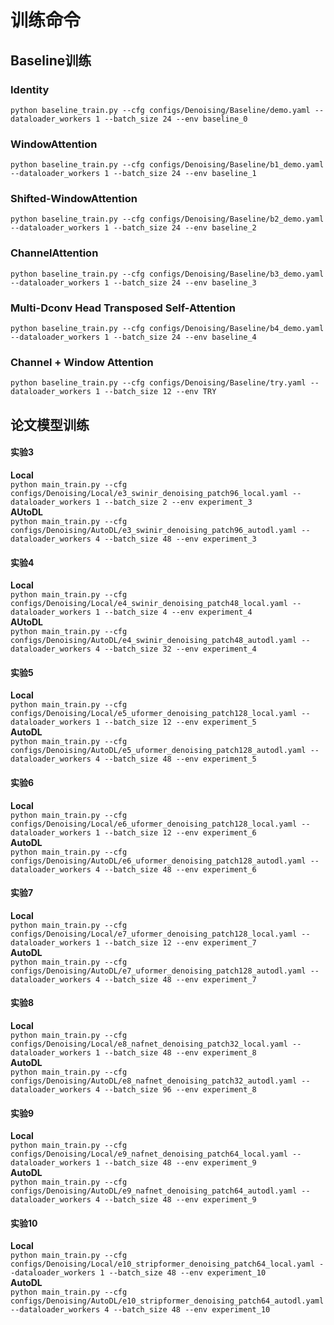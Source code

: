 # 训练命令  
## Baseline训练
### Identity
``python baseline_train.py --cfg configs/Denoising/Baseline/demo.yaml --dataloader_workers 1 --batch_size 24 --env baseline_0``
### WindowAttention
``python baseline_train.py --cfg configs/Denoising/Baseline/b1_demo.yaml --dataloader_workers 1 --batch_size 24 --env baseline_1``  
### Shifted-WindowAttention
``python baseline_train.py --cfg configs/Denoising/Baseline/b2_demo.yaml --dataloader_workers 1 --batch_size 24 --env baseline_2``  
### ChannelAttention
``python baseline_train.py --cfg configs/Denoising/Baseline/b3_demo.yaml --dataloader_workers 1 --batch_size 24 --env baseline_3``  
### Multi-Dconv Head Transposed Self-Attention
``python baseline_train.py --cfg configs/Denoising/Baseline/b4_demo.yaml --dataloader_workers 1 --batch_size 24 --env baseline_4``  
### Channel + Window Attention
``python baseline_train.py --cfg configs/Denoising/Baseline/try.yaml --dataloader_workers 1 --batch_size 12 --env TRY``  
  


## 论文模型训练
#### 实验3
**Local**  
``python main_train.py --cfg configs/Denoising/Local/e3_swinir_denoising_patch96_local.yaml --dataloader_workers 1 --batch_size 2 --env experiment_3``  
**AUtoDL**  
``python main_train.py --cfg configs/Denoising/AutoDL/e3_swinir_denoising_patch96_autodl.yaml --dataloader_workers 4 --batch_size 48 --env experiment_3``  
  
#### 实验4
**Local**  
``python main_train.py --cfg configs/Denoising/Local/e4_swinir_denoising_patch48_local.yaml --dataloader_workers 1 --batch_size 4 --env experiment_4``  
**AUtoDL**  
``python main_train.py --cfg configs/Denoising/AutoDL/e4_swinir_denoising_patch48_autodl.yaml --dataloader_workers 4 --batch_size 32 --env experiment_4``  
  
#### 实验5
**Local**  
``python main_train.py --cfg configs/Denoising/Local/e5_uformer_denoising_patch128_local.yaml --dataloader_workers 1 --batch_size 12 --env experiment_5``  
**AutoDL**  
``python main_train.py --cfg configs/Denoising/AutoDL/e5_uformer_denoising_patch128_autodl.yaml --dataloader_workers 4 --batch_size 48 --env experiment_5``  

#### 实验6
**Local**  
``python main_train.py --cfg configs/Denoising/Local/e6_uformer_denoising_patch128_local.yaml --dataloader_workers 1 --batch_size 12 --env experiment_6``  
**AutoDL**  
``python main_train.py --cfg configs/Denoising/AutoDL/e6_uformer_denoising_patch128_autodl.yaml --dataloader_workers 4 --batch_size 48 --env experiment_6``  

#### 实验7
**Local**  
``python main_train.py --cfg configs/Denoising/Local/e7_uformer_denoising_patch128_local.yaml --dataloader_workers 1 --batch_size 12 --env experiment_7``  
**AutoDL**  
``python main_train.py --cfg configs/Denoising/AutoDL/e7_uformer_denoising_patch128_autodl.yaml --dataloader_workers 4 --batch_size 48 --env experiment_7``

#### 实验8
**Local**  
``python main_train.py --cfg configs/Denoising/Local/e8_nafnet_denoising_patch32_local.yaml --dataloader_workers 1 --batch_size 48 --env experiment_8``  
**AutoDL**  
``python main_train.py --cfg configs/Denoising/AutoDL/e8_nafnet_denoising_patch32_autodl.yaml --dataloader_workers 4 --batch_size 96 --env experiment_8``  
  
#### 实验9
**Local**  
``python main_train.py --cfg configs/Denoising/Local/e9_nafnet_denoising_patch64_local.yaml --dataloader_workers 1 --batch_size 48 --env experiment_9``  
**AutoDL**  
``python main_train.py --cfg configs/Denoising/AutoDL/e9_nafnet_denoising_patch64_autodl.yaml --dataloader_workers 4 --batch_size 48 --env experiment_9``  

#### 实验10
**Local**  
``python main_train.py --cfg configs/Denoising/Local/e10_stripformer_denoising_patch64_local.yaml --dataloader_workers 1 --batch_size 48 --env experiment_10``  
**AutoDL**  
``python main_train.py --cfg configs/Denoising/AutoDL/e10_stripformer_denoising_patch64_autodl.yaml --dataloader_workers 4 --batch_size 48 --env experiment_10``